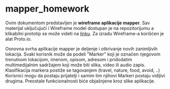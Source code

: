 # mapper_homework

Ovim dokumentom predstavljen je **wireframe aplikacije mapper**. Sav materijal uključujući i Wireframe model dostupan je na repozitorijumu a klikabilni prototip se može videti na [linku](https://pr.to/HXTNLX/). Za izradu Wireframe-a korišćen je alat Proto.io.

Osnovna svrha aplikacije mapper je deljenje i otkrivanje novih zanimljivih lokacija. Svaki korisnik može da podeli "Marker" koji je označen njegovom trenutnom lokacijom, imenom, opisom, adresom i pridodatim multimedijalnim sadržajem koji može biti slika, video ili audio zapis. Klasifikacija markera postiže se tagovanjem (travel, nature, food, avoid, ..) Korisnici mogu da postaju prijatelji i samim tim njihovi Markeri postaju vidljivi drugima. Preostale funkcionalnosti biće objašnjene kroz slike aplikacije.
